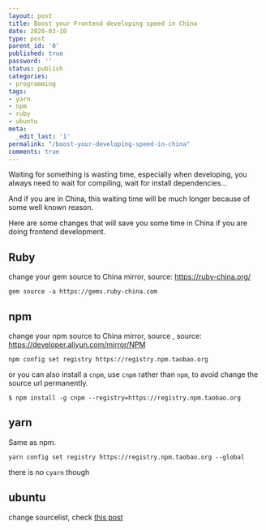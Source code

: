 ```yaml
---
layout: post
title: Boost your Frontend developing speed in China
date: 2020-03-10
type: post
parent_id: '0'
published: true
password: ''
status: publish
categories:
- programming
tags:
- yarn
- npm
- ruby
- ubuntu
meta:
  _edit_last: '1'
permalink: "/boost-your-developing-speed-in-china"
comments: true
---
```


Waiting for something is wasting time, especially when developing, you always need to wait for compiling, wait for install dependencies...

And if you are in China, this waiting time will be much longer because of some well known reason. 

Here are some changes that will save you some time in China if you are doing frontend development. 

## Ruby

change your gem source to China mirror, source: https://ruby-china.org/
```
gem source -a https://gems.ruby-china.com
```

## npm
change your npm source to China mirror, source , source: https://developer.aliyun.com/mirror/NPM
```
npm config set registry https://registry.npm.taobao.org
```

or you can also install a `cnpm`, use `cnpm` rather than `npm`, to avoid change the source url permanently.
```
$ npm install -g cnpm --registry=https://registry.npm.taobao.org
``` 

## yarn
Same as npm.

```
yarn config set registry https://registry.npm.taobao.org --global
```
there is no `cyarn` though

## ubuntu
change sourcelist, check [this post](/change-ubuntu-18-04-source-to-china-mirror)





